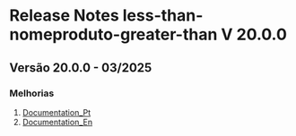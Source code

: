 # Release Notes less-than-nomeproduto-greater-than V 20.0.0

## **Versão 20.0.0 - 03/2025**


### **Melhorias**

1. [Documentation_Pt](documentation_pt.md)
2. [Documentation_En](documentation_en.md)
